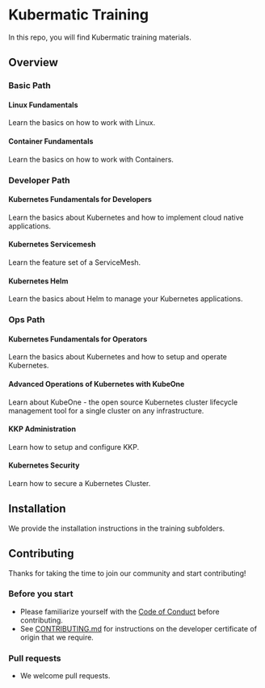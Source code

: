# Kubermatic Training

In this repo, you will find Kubermatic training materials.

## Overview

### Basic Path

#### Linux Fundamentals

Learn the basics on how to work with Linux.

#### Container Fundamentals

Learn the basics on how to work with Containers.

### Developer Path

#### Kubernetes Fundamentals for Developers

Learn the basics about Kubernetes and how to implement cloud native applications.

#### Kubernetes Servicemesh

Learn the feature set of a ServiceMesh.

#### Kubernetes Helm

Learn the basics about Helm to manage your Kubernetes applications. 

### Ops Path

#### Kubernetes Fundamentals for Operators

Learn the basics about Kubernetes and how to setup and operate Kubernetes.

#### Advanced Operations of Kubernetes with KubeOne

Learn about KubeOne - the open source Kubernetes cluster lifecycle management tool for a single cluster on any infrastructure.

#### KKP Administration

Learn how to setup and configure KKP.

#### Kubernetes Security

Learn how to secure a Kubernetes Cluster.

## Installation

We provide the installation instructions in the training subfolders. 

## Contributing

Thanks for taking the time to join our community and start contributing!

### Before you start

* Please familiarize yourself with the [Code of Conduct][4] before contributing.
* See [CONTRIBUTING.md][2] for instructions on the developer certificate of origin that we require.

### Pull requests

* We welcome pull requests.

[2]: https://github.com/kubermatic-labs/trainings/blob/master/CONTRIBUTING.md
[4]: https://github.com/kubermatic-labs/trainings/blob/master/CODE_OF_CONDUCT.md
